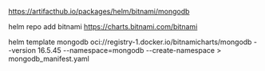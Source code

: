 https://artifacthub.io/packages/helm/bitnami/mongodb

helm repo add bitnami https://charts.bitnami.com/bitnami

helm template mongodb oci://registry-1.docker.io/bitnamicharts/mongodb --version 16.5.45 --namespace=mongodb --create-namespace > mongodb_manifest.yaml

